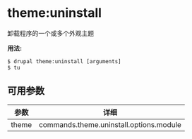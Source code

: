 # theme:uninstall
卸载程序的一个或多个外观主题

**用法:**
```
$ drupal theme:uninstall [arguments]
$ tu  
```

## 可用参数
参数 | 详细
---------|-------------
theme | commands.theme.uninstall.options.module
